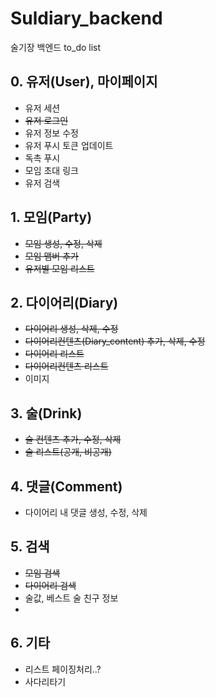 # Suldiary_backend
술기장 백엔드 to_do list

## 0. 유저(User), 마이페이지
- 유저 세션
- ~~유저 로그인~~
- 유저 정보 수정
- 유저 푸시 토큰 업데이트
- 독촉 푸시
- 모임 초대 링크 
- 유저 검색

## 1. 모임(Party)
- ~~모임 생성, 수정, 삭제~~
- ~~모임 맴버 추가~~
- ~~유저별 모임 리스트~~


## 2. 다이어리(Diary)
- ~~다이어리 생성, 삭제, 수정~~
- ~~다이어리컨텐츠(Diary_content) 추가, 삭제, 수정~~
- ~~다이어리 리스트~~
- ~~다이어리컨텐츠 리스트~~
- 이미지

## 3. 술(Drink)
- ~~술 컨텐츠 추가, 수정, 삭제~~
- ~~술 리스트(공개, 비공개)~~

## 4. 댓글(Comment)
- 다이어리 내 댓글 생성, 수정, 삭제

## 5. 검색
- ~~모임 검색~~
- ~~다이어리 검색~~
- 술값, 베스트 술 친구 정보
- 

## 6. 기타
- 리스트 페이징처리..?
- 사다리타기

